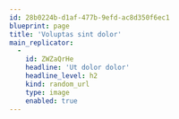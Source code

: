 ```yaml
---
id: 28b0224b-d1af-477b-9efd-ac8d350f6ec1
blueprint: page
title: 'Voluptas sint dolor'
main_replicator:
  -
    id: ZWZaQrHe
    headline: 'Ut dolor dolor'
    headline_level: h2
    kind: random_url
    type: image
    enabled: true
---
```

